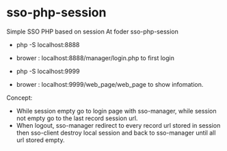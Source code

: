 # sso-php-session
Simple SSO PHP based on session
At foder sso-php-session
+ php -S localhost:8888
+ brower : localhost:8888/manager/login.php to first login

+ php -S localhost:9999
+ brower : localhost:9999/web_page/web_page to show infomation.
 
Concept:
<ul>
<li>While session empty go to login page with sso-manager, while session not empty go to the last record session url.</li>
<li>When logout, sso-manager redirect to every record url stored in session then sso-client destroy local session and back to sso-manager until all url stored empty.</li>
</ul>

